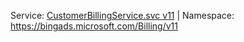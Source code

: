 Service: [CustomerBillingService.svc v11](https://clientcenter.api.bingads.microsoft.com/Api/Billing/v11/CustomerBillingService.svc) | Namespace: https://bingads.microsoft.com/Billing/v11
